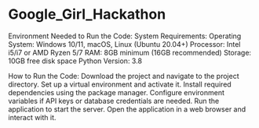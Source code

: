 # Google_Girl_Hackathon
Environment Needed to Run the Code:
System Requirements: 
 Operating System: Windows 10/11, macOS, Linux (Ubuntu 20.04+)
 Processor: Intel i5/i7 or AMD Ryzen 5/7 
 RAM: 8GB minimum (16GB recommended)
 Storage: 10GB free disk space
 Python Version: 3.8
 
 How to Run the Code:
 Download the project and navigate to the project directory.
 Set up a virtual environment and activate it.
 Install required dependencies using the package manager.
 Configure environment variables if API keys or database credentials are needed.
 Run the application to start the server.
 Open the application in a web browser and interact with it.
 
 
